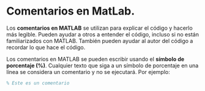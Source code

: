 # Comentarios en MatLab.

Los **comentarios en MATLAB** se utilizan para explicar el código y hacerlo más legible. Pueden ayudar a otros a entender el código, incluso si no están familiarizados con MATLAB. También pueden ayudar al autor del código a recordar lo que hace el código.  

Los comentarios en MATLAB se pueden escribir usando el **símbolo de porcentaje (%)**. Cualquier texto que siga a un símbolo de porcentaje en una línea se considera un comentario y no se ejecutará. Por ejemplo:  
```MatLab
% Este es un comentario
```
